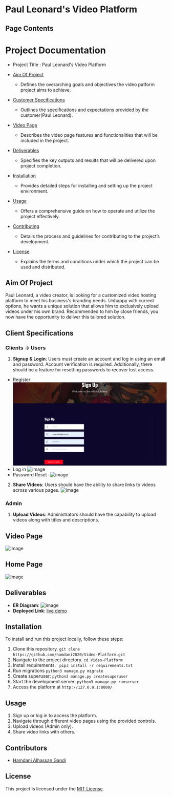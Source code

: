 # Paul Leonard's Video Platform

## Page Contents
# Project Documentation
- Project Title : Paul Leonard's Video Platform

- [Aim Of Project](#aim-of-project)
    - Defines the overarching goals and objectives the video patform project aims to achieve.

- [Customer Specifications](#client-specifications)
    - Outlines the specifications and expectations provided by the customer(Paul Leonard).



- [Video Page](#video-page)
    - Describes the video page features and functionalities that will be included in the project.
- [Deliverables](#deliverables)
    - Specifies the key outputs and results that will be delivered upon project completion.
- [Installation](#installation)
    - Provides detailed steps for installing and setting up the project environment.
- [Usage](#usage)
    - Offers a comprehensive guide on how to operate and utilize the project effectively.
- [Contributing](#contributing)
    - Details the process and guidelines for contributing to the project’s development.
- [License](#license)
    - Explains the terms and conditions under which the project can be used and distributed.

## Aim Of Project
Paul Leonard, a video creator, is looking for a customized video hosting platform to meet his business's branding needs. Unhappy with current options, he wants a unique solution that allows him to exclusively upload videos under his own brand. Recommended to him by close friends, you now have the opportunity to deliver this tailored solution.



## Client Specifications
### Clients -> Users
1. **Signup & Login**: Users must create an account and log in using an email and password. Account verification is required. Additionally, there should be a feature for resetting passwords to recover lost access.



- Register
![image](/screens/registration.png)
- Log in
![image](/screenshot/sign%20in.png)
- Password Reset
-![image](/screenshot/pr.png)
2. **Share Videos**: Users should have the ability to share links to videos across various pages.
![image](/screenshot/share.png)

### Admin
1. **Upload Videos**: Administrators should have the capability to upload videos along with titles and descriptions.

## Video Page

![image](/screenshot/s1.png)

## Home Page

![image](/screenshot/s2.png)
## Deliverables
- **ER Diagram**: ![image](/screenshot/er.jpg)
- **Deployed Link**: [live demo](https://lusitech.pythonanywhere.com/)

## Installation
To install and run this project locally, follow these steps:
1. Clone this repository.
``git clone https://github.com/hamdani2020/Video-Platform.git``
2. Navigate to the project directory.
``cd Video-Platform``
3. Install requirements.
`` pip3 install -r requirements.txt``
4. Run migrations
``python3 manage.py migrate``
5. Create superuser: ``python3 manage.py createsuperuser``
6. Start the development server: ``python3 manage.py runserver``
7. Access the platform at ``http://127.0.0.1:8000/``

## Usage
1. Sign up or log in to access the platform.
2. Navigate through different video pages using the provided controls.
3. Upload videos (Admin only).
4. Share video links with others.

## Contributors
- [Hamdani Alhassan Gandi](www.github.com/hamdani2020)

## License
This project is licensed under the [MIT License](LICENSE).

